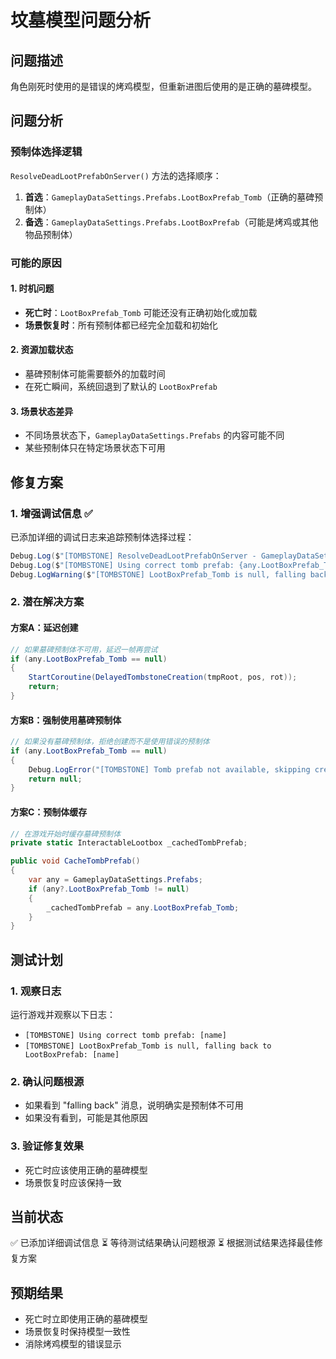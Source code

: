 # 坟墓模型问题分析

## 问题描述
角色刚死时使用的是错误的烤鸡模型，但重新进图后使用的是正确的墓碑模型。

## 问题分析

### 预制体选择逻辑
`ResolveDeadLootPrefabOnServer()` 方法的选择顺序：
1. **首选**：`GameplayDataSettings.Prefabs.LootBoxPrefab_Tomb`（正确的墓碑预制体）
2. **备选**：`GameplayDataSettings.Prefabs.LootBoxPrefab`（可能是烤鸡或其他物品预制体）

### 可能的原因

#### 1. 时机问题
- **死亡时**：`LootBoxPrefab_Tomb` 可能还没有正确初始化或加载
- **场景恢复时**：所有预制体都已经完全加载和初始化

#### 2. 资源加载状态
- 墓碑预制体可能需要额外的加载时间
- 在死亡瞬间，系统回退到了默认的 `LootBoxPrefab`

#### 3. 场景状态差异
- 不同场景状态下，`GameplayDataSettings.Prefabs` 的内容可能不同
- 某些预制体只在特定场景状态下可用

## 修复方案

### 1. 增强调试信息 ✅
已添加详细的调试日志来追踪预制体选择过程：
```csharp
Debug.Log($"[TOMBSTONE] ResolveDeadLootPrefabOnServer - GameplayDataSettings.Prefabs is null: {any == null}");
Debug.Log($"[TOMBSTONE] Using correct tomb prefab: {any.LootBoxPrefab_Tomb.name}");
Debug.LogWarning($"[TOMBSTONE] LootBoxPrefab_Tomb is null, falling back to LootBoxPrefab: {any.LootBoxPrefab?.name ?? "null"}");
```

### 2. 潜在解决方案

#### 方案A：延迟创建
```csharp
// 如果墓碑预制体不可用，延迟一帧再尝试
if (any.LootBoxPrefab_Tomb == null)
{
    StartCoroutine(DelayedTombstoneCreation(tmpRoot, pos, rot));
    return;
}
```

#### 方案B：强制使用墓碑预制体
```csharp
// 如果没有墓碑预制体，拒绝创建而不是使用错误的预制体
if (any.LootBoxPrefab_Tomb == null)
{
    Debug.LogError("[TOMBSTONE] Tomb prefab not available, skipping creation");
    return null;
}
```

#### 方案C：预制体缓存
```csharp
// 在游戏开始时缓存墓碑预制体
private static InteractableLootbox _cachedTombPrefab;

public void CacheTombPrefab()
{
    var any = GameplayDataSettings.Prefabs;
    if (any?.LootBoxPrefab_Tomb != null)
    {
        _cachedTombPrefab = any.LootBoxPrefab_Tomb;
    }
}
```

## 测试计划

### 1. 观察日志
运行游戏并观察以下日志：
- `[TOMBSTONE] Using correct tomb prefab: [name]`
- `[TOMBSTONE] LootBoxPrefab_Tomb is null, falling back to LootBoxPrefab: [name]`

### 2. 确认问题根源
- 如果看到 "falling back" 消息，说明确实是预制体不可用
- 如果没有看到，可能是其他原因

### 3. 验证修复效果
- 死亡时应该使用正确的墓碑模型
- 场景恢复时应该保持一致

## 当前状态
✅ 已添加详细调试信息
⏳ 等待测试结果确认问题根源
⏳ 根据测试结果选择最佳修复方案

## 预期结果
- 死亡时立即使用正确的墓碑模型
- 场景恢复时保持模型一致性
- 消除烤鸡模型的错误显示